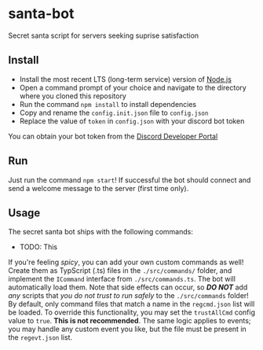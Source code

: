 # santa-bot

Secret santa script for servers seeking suprise satisfaction

## Install

- Install the most recent LTS (long-term service) version of [Node.js](https://nodejs.org/en/)
- Open a command prompt of your choice and navigate to the directory where you cloned this repository
- Run the command `npm install` to install dependencies
- Copy and rename the `config.init.json` file to `config.json`
- Replace the value of `token` in `config.json` with your discord bot token

You can obtain your bot token from the [Discord Developer Portal](https://discordapp.com/developers/applications)

## Run

Just run the command `npm start`! If successful the bot should connect and send a welcome message to the server (first time only).

## Usage

The secret santa bot ships with the following commands:

- TODO: This

If you're feeling *spicy*, you can add your own custom commands as well!  Create them as TypScript (.ts) files in the `./src/commands/` folder, and implement the `ICommand` interface from `./src/commands.ts`.  The bot will automatically load them.  Note that side effects can occur, so ***DO NOT*** add *any* scripts that *you do not trust to run safely* to the `./src/commands` folder!  By default, only command files that match a name in the `regcmd.json` list will be loaded.  To override this functionality, you may set the `trustAllCmd` config value to `true`.  **This is not recommended**.  The same logic applies to events; you may handle any custom event you like, but the file must be present in the `regevt.json` list.